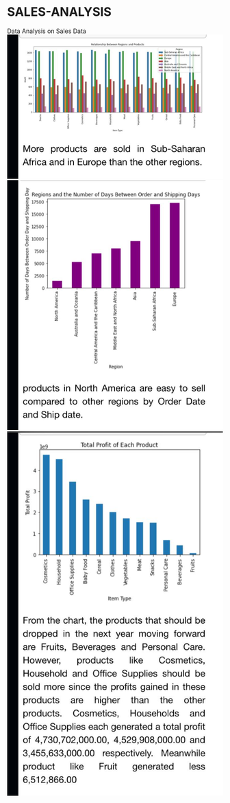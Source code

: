 # SALES-ANALYSIS
Data Analysis on Sales Data
![alt text](https://github.com/Osadiapet/SALES-ANALYSIS/blob/main/Relationship%20Between%20Products%20and%20Regions%20(2).jpeg)
![alt text](https://github.com/Osadiapet/SALES-ANALYSIS/blob/main/Region%20Analysis.jpeg)
![alt text](https://github.com/Osadiapet/SALES-ANALYSIS/blob/main/Products%20Analysis.jpeg)
